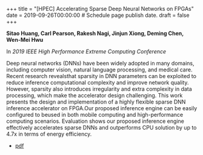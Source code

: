 +++
title = "[HPEC] Accelerating Sparse Deep Neural Networks on FPGAs"
date = 2019-09-26T00:00:00  # Schedule page publish date.
draft = false
+++

**Sitao Huang, Carl Pearson, Rakesh Nagi, Jinjun Xiong, Deming Chen, Wen-Mei Hwu**

In *2019 IEEE High Performance Extreme Computing Conference*

Deep neural networks (DNNs) have been widely adopted in many domains, including computer vision, natural language processing, and medical care. Recent research revealsthat sparsity in DNN parameters can be exploited to reduce inference computational complexity and improve network quality. However, sparsity also introduces irregularity and extra complexity in data processing, which make the accelerator design challenging. This work presents the design and implementation of a highly flexible sparse DNN inference accelerator on FPGA.Our proposed inference engine can be easily configured to beused in both mobile computing and high-performance computing scenarios. Evaluation shows our proposed inference engine effectively accelerates sparse DNNs and outperforms CPU solution by up to 4.7x in terms of energy efficiency.

* [pdf](/pdf/2019_huang_hpec.pdf)